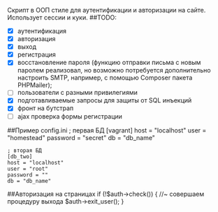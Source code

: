 Скрипт в ООП стиле для аутентификации и авторизации на сайте. Использует сессии и куки.
##TODO:
- [x] аутентификация
- [x] авторизация
- [x] выход
- [x] регистрация
- [x] восстановление пароля (функцию отправки письма с новым паролем реализовал, но возможно потребуется дополнительно настроить SMTP, например, с помощью Composer пакета PHPMailer);
- [ ] пользователи с разными привилегиями 
- [x] подготавливаемые запросы для защиты от SQL инъекций
- [x] фронт на бутстрап
- [ ] ajax проверка формы регистрации 

##Пример config.ini
    ; первая БД
    [vagrant]
    host = "localhost"
    user = "homestead"
    password = "secret"
    db = "db_name"

    ; вторая БД
    [db_two]
    host = "localhost"
    user = "root"
    password = ""
    db = "db_name"

##Авторизация на страницах
    if (!$auth->check()) {
        //~ совершаем процедуру выхода
        $auth->exit_user();
    }
